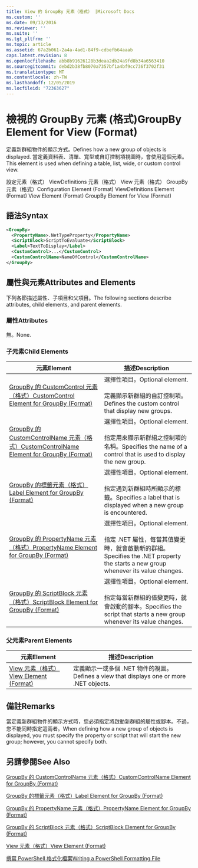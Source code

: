 ```yaml
---
title: View 的 GroupBy 元素（格式） |Microsoft Docs
ms.custom: ''
ms.date: 09/13/2016
ms.reviewer: ''
ms.suite: ''
ms.tgt_pltfrm: ''
ms.topic: article
ms.assetid: 67a2b061-2a4a-4ad1-84f9-cdbefb64aaab
caps.latest.revision: 8
ms.openlocfilehash: abb8b91626128b3deaa2db24a9fd8b34a6563410
ms.sourcegitcommit: debd2b38fb8070a7357bf1a4bf9cc736f3702f31
ms.translationtype: MT
ms.contentlocale: zh-TW
ms.lasthandoff: 12/05/2019
ms.locfileid: "72363627"
---
```

# <a name="groupby-element-for-view-format"></a><span data-ttu-id="8b6cf-102">檢視的 GroupBy 元素 (格式)</span><span class="sxs-lookup"><span data-stu-id="8b6cf-102">GroupBy Element for View (Format)</span></span>

<span data-ttu-id="8b6cf-103">定義新群組物件的顯示方式。</span><span class="sxs-lookup"><span data-stu-id="8b6cf-103">Defines how a new group of objects is displayed.</span></span> <span data-ttu-id="8b6cf-104">當定義資料表、清單、寬型或自訂控制項視圖時，會使用這個元素。</span><span class="sxs-lookup"><span data-stu-id="8b6cf-104">This element is used when defining a table, list, wide, or custom control view.</span></span>

<span data-ttu-id="8b6cf-105">設定元素（格式） ViewDefinitions 元素（格式） View 元素（格式） GroupBy 元素（格式）</span><span class="sxs-lookup"><span data-stu-id="8b6cf-105">Configuration Element (Format) ViewDefinitions Element (Format) View Element (Format) GroupBy Element for View (Format)</span></span>

## <a name="syntax"></a><span data-ttu-id="8b6cf-106">語法</span><span class="sxs-lookup"><span data-stu-id="8b6cf-106">Syntax</span></span>

```xml
<GroupBy>
  <PropertyName>.NetTypeProperty</PropertyName>
  <ScriptBlock>ScriptToEvaluate</ScriptBlock>
  <Label>TextToDisplay</Label>
  <CustomControl>...</CustomControl>
  <CustomControlName>NameOfControl</CustomControlName>
</GroupBy>
```

## <a name="attributes-and-elements"></a><span data-ttu-id="8b6cf-107">屬性與元素</span><span class="sxs-lookup"><span data-stu-id="8b6cf-107">Attributes and Elements</span></span>

<span data-ttu-id="8b6cf-108">下列各節描述屬性、子項目和父項目。</span><span class="sxs-lookup"><span data-stu-id="8b6cf-108">The following sections describe attributes, child elements, and parent elements.</span></span>

### <a name="attributes"></a><span data-ttu-id="8b6cf-109">屬性</span><span class="sxs-lookup"><span data-stu-id="8b6cf-109">Attributes</span></span>

<span data-ttu-id="8b6cf-110">無。</span><span class="sxs-lookup"><span data-stu-id="8b6cf-110">None.</span></span>

### <a name="child-elements"></a><span data-ttu-id="8b6cf-111">子元素</span><span class="sxs-lookup"><span data-stu-id="8b6cf-111">Child Elements</span></span>

|<span data-ttu-id="8b6cf-112">元素</span><span class="sxs-lookup"><span data-stu-id="8b6cf-112">Element</span></span>|<span data-ttu-id="8b6cf-113">描述</span><span class="sxs-lookup"><span data-stu-id="8b6cf-113">Description</span></span>|
|-------------|-----------------|
|[<span data-ttu-id="8b6cf-114">GroupBy 的 CustomControl 元素（格式）</span><span class="sxs-lookup"><span data-stu-id="8b6cf-114">CustomControl Element for GroupBy (Format)</span></span>](./customcontrol-element-for-groupby-format.md)|<span data-ttu-id="8b6cf-115">選擇性項目。</span><span class="sxs-lookup"><span data-stu-id="8b6cf-115">Optional element.</span></span><br /><br /> <span data-ttu-id="8b6cf-116">定義顯示新群組的自訂控制項。</span><span class="sxs-lookup"><span data-stu-id="8b6cf-116">Defines the custom control that display new groups.</span></span>|
|[<span data-ttu-id="8b6cf-117">GroupBy 的 CustomControlName 元素（格式）</span><span class="sxs-lookup"><span data-stu-id="8b6cf-117">CustomControlName Element for GroupBy (Format)</span></span>](./customcontrolname-element-for-groupby-format.md)|<span data-ttu-id="8b6cf-118">選擇性項目。</span><span class="sxs-lookup"><span data-stu-id="8b6cf-118">Optional element.</span></span><br /><br /> <span data-ttu-id="8b6cf-119">指定用來顯示新群組之控制項的名稱。</span><span class="sxs-lookup"><span data-stu-id="8b6cf-119">Specifies the name of a control that is used to display the new group.</span></span>|
|[<span data-ttu-id="8b6cf-120">GroupBy 的標籤元素（格式）</span><span class="sxs-lookup"><span data-stu-id="8b6cf-120">Label Element for GroupBy (Format)</span></span>](./label-element-for-groupby-format.md)|<span data-ttu-id="8b6cf-121">選擇性項目。</span><span class="sxs-lookup"><span data-stu-id="8b6cf-121">Optional element.</span></span><br /><br /> <span data-ttu-id="8b6cf-122">指定遇到新群組時所顯示的標籤。</span><span class="sxs-lookup"><span data-stu-id="8b6cf-122">Specifies a label that is displayed when a new group is encountered.</span></span>|
|[<span data-ttu-id="8b6cf-123">GroupBy 的 PropertyName 元素（格式）</span><span class="sxs-lookup"><span data-stu-id="8b6cf-123">PropertyName Element for GroupBy (Format)</span></span>](./propertyname-element-for-groupby-format.md)|<span data-ttu-id="8b6cf-124">選擇性項目。</span><span class="sxs-lookup"><span data-stu-id="8b6cf-124">Optional element.</span></span><br /><br /> <span data-ttu-id="8b6cf-125">指定 .NET 屬性，每當其值變更時，就會啟動新的群組。</span><span class="sxs-lookup"><span data-stu-id="8b6cf-125">Specifies the .NET property the starts a new group whenever its value changes.</span></span>|
|[<span data-ttu-id="8b6cf-126">GroupBy 的 ScriptBlock 元素（格式）</span><span class="sxs-lookup"><span data-stu-id="8b6cf-126">ScriptBlock Element for GroupBy (Format)</span></span>](./scriptblock-element-for-groupby-format.md)|<span data-ttu-id="8b6cf-127">選擇性項目。</span><span class="sxs-lookup"><span data-stu-id="8b6cf-127">Optional element.</span></span><br /><br /> <span data-ttu-id="8b6cf-128">指定每當新群組的值變更時，就會啟動的腳本。</span><span class="sxs-lookup"><span data-stu-id="8b6cf-128">Specifies the script that starts a new group whenever its value changes.</span></span>|

### <a name="parent-elements"></a><span data-ttu-id="8b6cf-129">父元素</span><span class="sxs-lookup"><span data-stu-id="8b6cf-129">Parent Elements</span></span>

|<span data-ttu-id="8b6cf-130">元素</span><span class="sxs-lookup"><span data-stu-id="8b6cf-130">Element</span></span>|<span data-ttu-id="8b6cf-131">描述</span><span class="sxs-lookup"><span data-stu-id="8b6cf-131">Description</span></span>|
|-------------|-----------------|
|[<span data-ttu-id="8b6cf-132">View 元素（格式）</span><span class="sxs-lookup"><span data-stu-id="8b6cf-132">View Element (Format)</span></span>](./view-element-format.md)|<span data-ttu-id="8b6cf-133">定義顯示一或多個 .NET 物件的視圖。</span><span class="sxs-lookup"><span data-stu-id="8b6cf-133">Defines a view that displays one or more .NET objects.</span></span>|

## <a name="remarks"></a><span data-ttu-id="8b6cf-134">備註</span><span class="sxs-lookup"><span data-stu-id="8b6cf-134">Remarks</span></span>

<span data-ttu-id="8b6cf-135">當定義新群組物件的顯示方式時，您必須指定將啟動新群組的屬性或腳本。不過，您不能同時指定這兩者。</span><span class="sxs-lookup"><span data-stu-id="8b6cf-135">When defining how a new group of objects is displayed, you must specify the property or script that will start the new group; however, you cannot specify both.</span></span>

## <a name="see-also"></a><span data-ttu-id="8b6cf-136">另請參閱</span><span class="sxs-lookup"><span data-stu-id="8b6cf-136">See Also</span></span>

[<span data-ttu-id="8b6cf-137">GroupBy 的 CustomControlName 元素（格式）</span><span class="sxs-lookup"><span data-stu-id="8b6cf-137">CustomControlName Element for GroupBy (Format)</span></span>](./customcontrolname-element-for-groupby-format.md)

[<span data-ttu-id="8b6cf-138">GroupBy 的標籤元素（格式）</span><span class="sxs-lookup"><span data-stu-id="8b6cf-138">Label Element for GroupBy (Format)</span></span>](./label-element-for-groupby-format.md)

[<span data-ttu-id="8b6cf-139">GroupBy 的 PropertyName 元素（格式）</span><span class="sxs-lookup"><span data-stu-id="8b6cf-139">PropertyName Element for GroupBy (Format)</span></span>](./propertyname-element-for-groupby-format.md)

[<span data-ttu-id="8b6cf-140">GroupBy 的 ScriptBlock 元素（格式）</span><span class="sxs-lookup"><span data-stu-id="8b6cf-140">ScriptBlock Element for GroupBy (Format)</span></span>](./scriptblock-element-for-groupby-format.md)

[<span data-ttu-id="8b6cf-141">View 元素（格式）</span><span class="sxs-lookup"><span data-stu-id="8b6cf-141">View Element (Format)</span></span>](./view-element-format.md)

[<span data-ttu-id="8b6cf-142">撰寫 PowerShell 格式化檔案</span><span class="sxs-lookup"><span data-stu-id="8b6cf-142">Writing a PowerShell Formatting File</span></span>](./writing-a-powershell-formatting-file.md)
